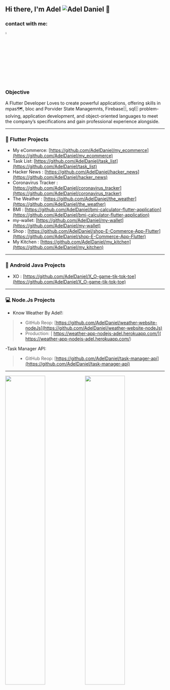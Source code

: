 ## Hi there, I'm Adel <img src="https://komarev.com/ghpvc/?username=AdelDaniel" alt="Adel Daniel" /> 👋
 

### contact with me:
<a href="https://www.linkedin.com/in/adel55/">
      <img src="https://upload.wikimedia.org/wikipedia/commons/thumb/e/e9/Linkedin_icon.svg/2048px-Linkedin_icon.svg.png"
           alt="Adel Nabil Daniel LinkedIn Profile" height="4%" width="4%">
</a>
<!-- <a href="adel.nabil.w222@gmail.com">
      <img src="https://upload.wikimedia.org/wikipedia/commons/4/4e/Gmail_Icon.png"
           alt="Adel Nabil Daniel Gmail Account" height="30" width="30">
</a> -->

### Objective

<p>
A Flutter Developer Loves to create powerful applications, offering skills in mpas🗺️, bloc  and Porvider State Managemnts, Firebase🗄️, sql🗄️ problem-solving, application development, and object-oriented languages to meet the company’s specifications and gain professional experience alongside.
</p>

<!-- - 🔭 I’m currently working on:
  <img src="https://res.cloudinary.com/nitishk72/image/upload/v1586796259/nstack_in/courses/flutter/flutter-banner.png"
           alt="Flutter Icon" height="30" align="center" >
           

- 🌱 I’m currently learning: 📖Flutter 📖Dart 📖Firebase 📖Clean_Code 📖Sql 📖Design_Pattern and MORE📖📖📖📖
- 👯 I’m looking to collaborate on ...
- 🤔 I’m looking for help with ...
- 💬 Ask me about ...
- 📫 How to reach me: ...
- 😄 Pronouns: ... 
- ⚡ Fun fact: ⚽playing Football⚽ 🏓Ping Pong🏓 🎱billiards🎱
  
<br /> -->

<!-- 


### Languages and Tools:

<div class="row" align="center">
  <img align="center" alt="Visual Studio Code" height="30px" src="https://raw.githubusercontent.com/github/explore/80688e429a7d4ef2fca1e82350fe8e3517d3494d/topics/visual-studio-code/visual-studio-code.png" />
  <img align="center" alt="HTML5" height="30px" src="https://raw.githubusercontent.com/github/explore/80688e429a7d4ef2fca1e82350fe8e3517d3494d/topics/html/html.png" />
  <img align="center" alt="Flutter" height="30px" src="https://res.cloudinary.com/nitishk72/image/upload/v1586796259/nstack_in/courses/flutter/flutter-banner.png" />
  <img align="center" alt="Dart" height="30px" src="https://encrypted-tbn0.gstatic.com/images?q=tbn:ANd9GcTtrWjnWnCH_9sNR_e3XxIEiW3YkcxHZNo2cy191BxHLHZRoNYy50dRlCZxP6jmYJgdKME&usqp=CAU" />
  <img align="center" alt="Bloc State Management" height="30px" src="https://raw.githubusercontent.com/felangel/bloc/master/docs/assets/flutter_bloc_logo_full.png" />
  <img align="center" alt="FireBase" height="30px" src="https://www.phpnasp.com/wp-content/uploads/2018/07/logo-standard.png" />
  <img align="center" alt="C++" height="30px" src="https://img.icons8.com/color/452/c-plus-plus-logo.png" />
  <img align="center" alt="C Programming Language" height="30px" src="https://softline.rs/wp-content/uploads/2020/06/C-programiranje.png" />
  <img align="center" alt="Java" height="30px" src="https://cdn.iconscout.com/icon/free/png-256/java-60-1174953.png" />
  <img align="center" alt="json" height="30px" src="https://image.flaticon.com/icons/png/512/136/136525.png" />
  <img align="center" alt="Git" height="30px" src="https://raw.githubusercontent.com/github/explore/80688e429a7d4ef2fca1e82350fe8e3517d3494d/topics/git/git.png" />
  <img align="center" alt="GitHub" height="30px" src="https://p.kindpng.com/picc/s/128-1280187_github-logo-png-github-transparent-png.png" />
  <img align="center" alt="GetX" height="30px" src="https://media.vlpt.us/images/giyeon/post/98df34b8-49a3-48e9-9d5e-dcd9f5b62e49/KakaoTalk_Photo_2021-05-12-11-18-13.png" />
  <img align="center" alt="SQL" height="30px" src="https://raw.githubusercontent.com/github/explore/80688e429a7d4ef2fca1e82350fe8e3517d3494d/topics/sql/sql.png" />
  <img align="center" alt="SQLite" height="30px" src="https://cdn.iconscout.com/icon/free/png-512/sqlite-282687.png" />
  <img align="center" alt="RXDart" height="30px" src="https://avatars.githubusercontent.com/u/6407041?s=200&v=4" />
</div>

 -->
 
 
---
### 📱 Flutter Projects

- My eCommerce: [https://github.com/AdelDaniel/my_ecommerce](https://github.com/AdelDaniel/my_ecommerce)
- Task List: [https://github.com/AdelDaniel/task_list](https://github.com/AdelDaniel/task_list)
- Hacker News : [https://github.com/AdelDaniel/hacker_news](https://github.com/AdelDaniel/hacker_news)
- Coronavirus Tracker : [https://github.com/AdelDaniel/coronavirus_tracker](https://github.com/AdelDaniel/coronavirus_tracker)
- The Weather : [https://github.com/AdelDaniel/the_weather](https://github.com/AdelDaniel/the_weather)
- BMI : [https://github.com/AdelDaniel/bmi-calculator-flutter-application](https://github.com/AdelDaniel/bmi-calculator-flutter-application)
- my-wallet: [https://github.com/AdelDaniel/my-wallet](https://github.com/AdelDaniel/my-wallet)
- Shop : [https://github.com/AdelDaniel/shop-E-Commerce-App-Flutter](https://github.com/AdelDaniel/shop-E-Commerce-App-Flutter)
- My Kitchen : [https://github.com/AdelDaniel/my_kitchen](https://github.com/AdelDaniel/my_kitchen)

---

### 📱 Android Java Projects

-  XO : [https://github.com/AdelDaniel/X_O-game-tik-tok-toe](https://github.com/AdelDaniel/X_O-game-tik-tok-toe)

---
### 💻 Node.Js Projects

- Know Weather By Adel!:
 >  - GitHub Reop: [https://github.com/AdelDaniel/weather-website-nodeJs](https://github.com/AdelDaniel/weather-website-nodeJs)
 >  - Production: [ https://weather-app-nodejs-adel.herokuapp.com/]( https://weather-app-nodejs-adel.herokuapp.com/)
 
 -Task Manager API:
 >  - GitHub Reop: [https://github.com/AdelDaniel/task-manager-api](https://github.com/AdelDaniel/task-manager-api)
 
---

<div>
 <table>
  <tr>
  <img src = "https://github-readme-stats.vercel.app/api/top-langs/?username=AdelDaniel&show_icons=true&theme=radical&layout=compact"  width =50% >
  <img src = "https://github-readme-stats.vercel.app/api?username=AdelDaniel&show_icons=true&theme=radical" width =50% >
  </tr>
 </table>
</div>
